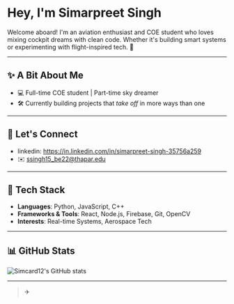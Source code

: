 # Hey, I'm Simarpreet Singh

Welcome aboard! I'm an aviation enthusiast and COE student who loves mixing cockpit dreams with clean code. Whether it's building smart systems or experimenting with flight-inspired tech. 🚀

---

## ✨ A Bit About Me
- 💻 Full-time COE student | Part-time sky dreamer
- 🛠 Currently building projects that *take off* in more ways than one

---

## 🔗 Let's Connect
- linkedin: https://in.linkedin.com/in/simarpreet-singh-35756a259 
- ✉️ ssingh15_be22@thapar.edu

---

## 🧰 Tech Stack
- **Languages**: Python, JavaScript, C++
- **Frameworks & Tools**: React, Node.js, Firebase, Git, OpenCV
- **Interests**: Real-time Systems, Aerospace Tech

---

## 📊 GitHub Stats
![Simcard12's GitHub stats](https://github-readme-stats.vercel.app/api?username=Simcard12&show_icons=true&theme=tokyonight)

---

> ✈️

